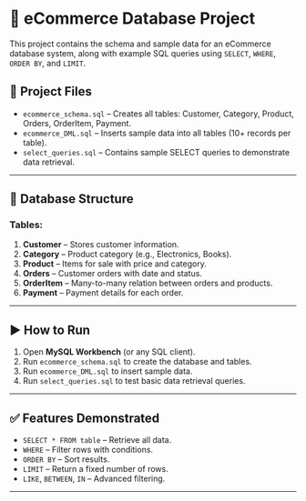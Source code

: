 # 🛒 eCommerce Database Project

This project contains the schema and sample data for an eCommerce database system, along with example SQL queries using `SELECT`, `WHERE`, `ORDER BY`, and `LIMIT`.

## 📁 Project Files

- `ecommerce_schema.sql` – Creates all tables: Customer, Category, Product, Orders, OrderItem, Payment.
- `ecommerce_DML.sql` – Inserts sample data into all tables (10+ records per table).
- `select_queries.sql` – Contains sample SELECT queries to demonstrate data retrieval.

---

## 🧱 Database Structure

### Tables:
1. **Customer** – Stores customer information.
2. **Category** – Product category (e.g., Electronics, Books).
3. **Product** – Items for sale with price and category.
4. **Orders** – Customer orders with date and status.
5. **OrderItem** – Many-to-many relation between orders and products.
6. **Payment** – Payment details for each order.

---

## ▶️ How to Run

1. Open **MySQL Workbench** (or any SQL client).
2. Run `ecommerce_schema.sql` to create the database and tables.
3. Run `ecommerce_DML.sql` to insert sample data.
4. Run `select_queries.sql` to test basic data retrieval queries.

---

## ✅ Features Demonstrated

- `SELECT * FROM table` – Retrieve all data.
- `WHERE` – Filter rows with conditions.
- `ORDER BY` – Sort results.
- `LIMIT` – Return a fixed number of rows.
- `LIKE`, `BETWEEN`, `IN` – Advanced filtering.

---
